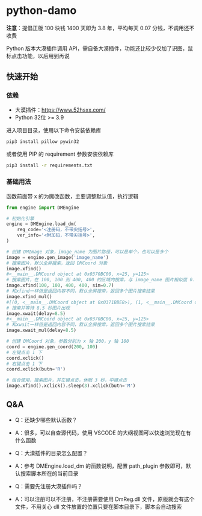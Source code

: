 # python-damo

**注意**：提倡正版 100 块钱 1400 天即为 3.8 年，平均每天 0.07 分钱，不调用还不收费

Python 版本大漠插件调用 API，需自备大漠插件，功能还比较少仅加了识图，鼠标点击功能，以后用到再说

## 快速开始

### 依赖

- 大漠插件：<https://www.52hsxx.com/>
- Python 32位 >= 3.9

进入项目目录，使用以下命令安装依赖库

```bash
pip3 install pillow pywin32
```

或者使用 PIP 的 requirement 参数安装依赖库

```bash
pip3 install -r requirements.txt
```

### 基础用法

函数前面带 x 的为魔改函数，主要调整默认值，执行逻辑

```python
from engine import DMEngine

# 初始化引擎
engine = DMEngine.load_dm(
    reg_code='<注册码，不带尖括号>',
    ver_info='<附加码，不带尖括号>',
)

# 创建 DMImage 对象，image_name 为图片路径，可以是单个，也可以是多个
image = engine.gen_image('image_name')
# 搜索图片，默认全屏搜索，返回 DMCoord 对象
image.xfind()
#<__main__.DMCoord object at 0x0370BC00, x=25, y=125>
# 搜索图片，在 100, 100 到 400, 400 的区域内搜索，与 image_name 图片相似度 0.7 的坐标
image.xfind(100, 100, 400, 400, sim=0.7)
# 和xfind一样但是返回内容不同，默认全屏搜索，返回多个图片搜索结果
image.xfind_mul()
#[(0, <__main__.DMCoord object at 0x0371BBE8>), (1, <__main__.DMCoord object at 0x0371BED0>)]
# 搜索并等待 8.5 秒图片出现
image.xwait(delay=8.5)
#<__main__.DMCoord object at 0x0370BC00, x=25, y=125>
# 和xwait一样但是返回内容不同，默认全屏搜索，返回多个图片搜索结果
image.xwait_mul(delay=8.5)

# 创建 DMCoord 对象，参数分别为 x 轴 200，y 轴 100
coord = engine.gen_coord(200, 100)
# 左键点击 1 下
coord.xclick()
# 右键点击 1 下
coord.xclick(butn='R')

# 组合使用，搜索图片，并左键点击，休眠 3 秒，中键点击
image.xfind().xclick().sleep(3).xclick(butn='M')
```

## Q&A

- Q：还缺少哪些默认函数？
- A：很多，可以自查源代码，使用 VSCODE 的大纲视图可以快速浏览现在有什么函数

- Q：大漠插件的目录怎么配置？
- A：参考 DMEngine.load_dm 的函数说明，配置 path_plugin 参数即可，默认搜索脚本所在的当前目录

- Q：需要先注册大漠插件吗？
- A：可以注册可以不注册，不注册需要使用 DmReg.dll 文件，原版就会有这个文件，不用关心 dll 文件放置的位置只要在脚本目录下，脚本会自动搜索
